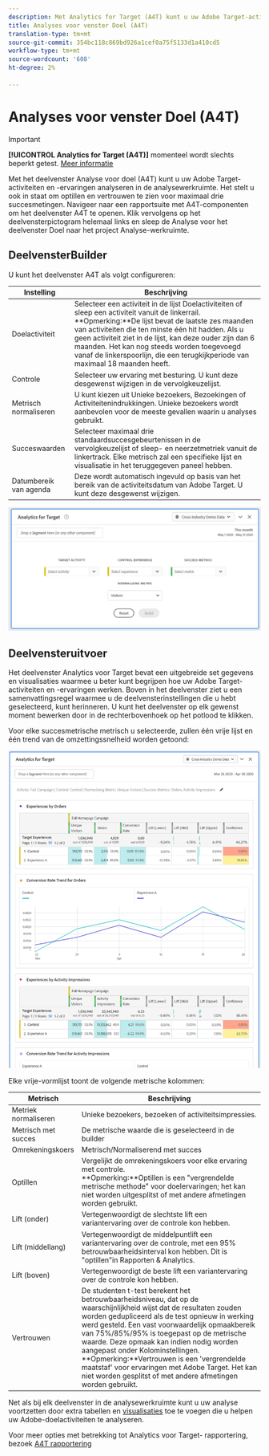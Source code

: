 ```yaml
---
description: Met Analytics for Target (A4T) kunt u uw Adobe Target-activiteiten en -ervaringen analyseren in de analysewerkruimte.
title: Analyses voor venster Doel (A4T)
translation-type: tm+mt
source-git-commit: 354bc118c869bd926a1cef0a75f5133d1a410cd5
workflow-type: tm+mt
source-wordcount: '608'
ht-degree: 2%

---
```



# Analyses voor venster Doel (A4T)

>[!IMPORTANT]
>
>**[!UICONTROL Analytics for Target (A4T)]** momenteel wordt slechts beperkt getest. [Meer informatie](https://docs.adobe.com/content/help/en/analytics/landing/an-releases.html)

Met het deelvenster Analyse voor doel (A4T) kunt u uw Adobe Target-activiteiten en -ervaringen analyseren in de analysewerkruimte. Het stelt u ook in staat om optillen en vertrouwen te zien voor maximaal drie succesmetingen. Navigeer naar een rapportsuite met A4T-componenten om het deelvenster A4T te openen. Klik vervolgens op het deelvensterpictogram helemaal links en sleep de Analyse voor het deelvenster Doel naar het project Analyse-werkruimte.

## DeelvensterBuilder

U kunt het deelvenster A4T als volgt configureren:

| Instelling | Beschrijving |
|---|---|
| Doelactiviteit | Selecteer een activiteit in de lijst Doelactiviteiten of sleep een activiteit vanuit de linkerrail.<br>**Opmerking:**De lijst bevat de laatste zes maanden van activiteiten die ten minste één hit hadden. Als u geen activiteit ziet in de lijst, kan deze ouder zijn dan 6 maanden. Het kan nog steeds worden toegevoegd vanaf de linkerspoorlijn, die een terugkijkperiode van maximaal 18 maanden heeft. |
| Controle | Selecteer uw ervaring met besturing. U kunt deze desgewenst wijzigen in de vervolgkeuzelijst. |
| Metrisch normaliseren | U kunt kiezen uit Unieke bezoekers, Bezoekingen of Activiteitenindrukkingen. Unieke bezoekers wordt aanbevolen voor de meeste gevallen waarin u analyses gebruikt. |
| Succeswaarden | Selecteer maximaal drie standaardsuccesgebeurtenissen in de vervolgkeuzelijst of sleep- en neerzetmetriek vanuit de linkertrack. Elke metrisch zal een specifieke lijst en visualisatie in het teruggegeven paneel hebben. |
| Datumbereik van agenda | Deze wordt automatisch ingevuld op basis van het bereik van de activiteitsdatum van Adobe Target. U kunt deze desgewenst wijzigen. |

![](assets/a4t-panel-builder.png)

## Deelvensteruitvoer

Het deelvenster Analytics voor Target bevat een uitgebreide set gegevens en visualisaties waarmee u beter kunt begrijpen hoe uw Adobe Target-activiteiten en -ervaringen werken. Boven in het deelvenster ziet u een samenvattingsregel waarmee u de deelvensterinstellingen die u hebt geselecteerd, kunt herinneren. U kunt het deelvenster op elk gewenst moment bewerken door in de rechterbovenhoek op het potlood te klikken.

Voor elke succesmetrische metrisch u selecteerde, zullen één vrije lijst en één trend van de omzettingssnelheid worden getoond:

![](assets/a4t-rendered.png)

Elke vrije-vormlijst toont de volgende metrische kolommen:

| Metrisch | Beschrijving |
|---|---|
| Metriek normaliseren | Unieke bezoekers, bezoeken of activiteitsimpressies. |
| Metrisch met succes | De metrische waarde die is geselecteerd in de builder |
| Omrekeningskoers | Metrisch/Normaliserend met succes |
| Optillen | Vergelijkt de omrekeningskoers voor elke ervaring met controle.<br>**Opmerking:**Optillen is een &quot;vergrendelde metrische methode&quot; voor doelervaringen; het kan niet worden uitgesplitst of met andere afmetingen worden gebruikt. |
| Lift (onder) | Vertegenwoordigt de slechtste lift een variantervaring over de controle kon hebben. |
| Lift (middellang) | Vertegenwoordigt de middelpuntlift een variantervaring over de controle, met een 95% betrouwbaarheidsinterval kon hebben. Dit is &quot;optillen&quot;in Rapporten &amp; Analytics. |
| Lift (boven) | Vertegenwoordigt de beste lift een variantervaring over de controle kon hebben. |
| Vertrouwen | De studenten t-test berekent het betrouwbaarheidsniveau, dat op de waarschijnlijkheid wijst dat de resultaten zouden worden gedupliceerd als de test opnieuw in werking werd gesteld. Een vast voorwaardelijk opmaakbereik van 75%/85%/95% is toegepast op de metrische waarde. Deze opmaak kan indien nodig worden aangepast onder Kolominstellingen. <br>**Opmerking:**Vertrouwen is een &#39;vergrendelde maatstaf&#39; voor ervaringen met Adobe Target. Het kan niet worden gesplitst of met andere afmetingen worden gebruikt. |

Net als bij elk deelvenster in de analysewerkruimte kunt u uw analyse voortzetten door extra tabellen en [visualisaties](https://docs.adobe.com/content/help/en/analytics/analyze/analysis-workspace/visualizations/freeform-analysis-visualizations.html) toe te voegen die u helpen uw Adobe-doelactiviteiten te analyseren.

Voor meer opties met betrekking tot Analytics voor Target- rapportering, bezoek [A4T rapportering](https://docs.adobe.com/content/help/en/target/using/integrate/a4t/reporting.html)
